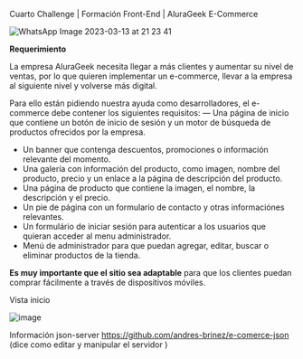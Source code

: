 Cuarto Challenge | Formación Front-End | AluraGeek E-Commerce

![WhatsApp Image 2023-03-13 at 21 23 41](https://user-images.githubusercontent.com/94869227/224877144-14944b77-67f1-414c-ba9f-b5440ad2f13a.jpg)

**Requerimiento**

La empresa AluraGeek necesita llegar a más clientes y aumentar su nivel de ventas, por lo que quieren implementar un e-commerce, llevar a la empresa al siguiente nivel y volverse más digital.

Para ello están pidiendo nuestra ayuda como desarrolladores, el e-commerce debe contener los siguientes requisitos:
— Una página de inicio que contiene un botón de inicio de sesión y un motor de búsqueda de productos ofrecidos por la empresa.
- Un banner que contenga descuentos, promociones o información relevante del momento.
- Una galería con información del producto, como imagen, nombre del producto, precio y un enlace a la página de descripción del producto.
- Una página de producto que contiene la imagen, el nombre, la descripción y el precio.
- Un pie de página con un formulario de contacto y otras informaciónes relevantes.
- Un formulário de iniciar sesión para autenticar a los usuarios que quieran acceder al menu administrador. 
- Menú de administrador para que puedan agregar, editar, buscar o eliminar productos de la tienda.

**Es muy importante que el sitio sea adaptable** para que los clientes puedan comprar fácilmente a través de dispositivos móviles.

Vista inicio

![image](https://user-images.githubusercontent.com/94869227/169676517-af60b233-679a-4fcd-8a64-2d8148d5444c.png)


Información json-server https://github.com/andres-brinez/e-comerce-json (dice como editar y manipular el servidor )
